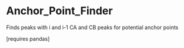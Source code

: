 # Anchor_Point_Finder
Finds peaks with i and i-1 CA and CB peaks for potential anchor points

[requires pandas]
